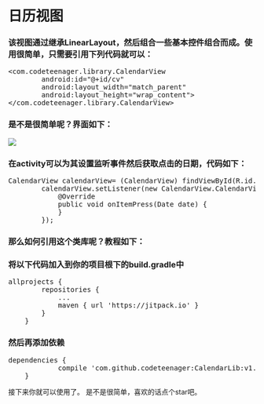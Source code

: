 # 日历视图
### 该视图通过继承LinearLayout，然后组合一些基本控件组合而成。使用很简单，只需要引用下列代码就可以：
<pre>&lt;com.codeteenager.library.CalendarView
        android:id="@+id/cv"
        android:layout_width="match_parent"
        android:layout_height="wrap_content">
&lt;/com.codeteenager.library.CalendarView></pre>
### 是不是很简单呢？界面如下：
![](http://ww3.sinaimg.cn/large/006HJ39wgy1ffnlbermccj30bg0awwew.jpg)<br/>
### 在activity可以为其设置监听事件然后获取点击的日期，代码如下：
<pre>CalendarView calendarView= (CalendarView) findViewById(R.id.cv);
        calendarView.setListener(new CalendarView.CalendarViewListener() {
            @Override
            public void onItemPress(Date date) {
            }
        });</pre>
### 那么如何引用这个类库呢？教程如下：
### 将以下代码加入到你的项目根下的build.gradle中
<pre>allprojects {
		repositories {
			...
			maven { url 'https://jitpack.io' }
		}
	}</pre>
### 然后再添加依赖
<pre>dependencies {
	        compile 'com.github.codeteenager:CalendarLib:v1.1'
	}</pre>
接下来你就可以使用了。
是不是很简单，喜欢的话点个star吧。
